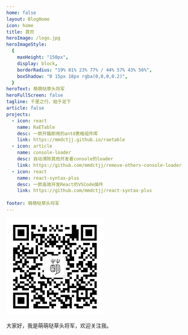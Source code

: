 ```yaml
---
home: false
layout: BlogHome
icon: home
title: 首页
heroImage: /logo.jpg
heroImageStyle:
  {
    maxHeight: "150px",
    display: block,
    borderRadius: "19% 81% 23% 77% / 44% 57% 43% 56%",
    boxShadow: "0 15px 18px rgba(0,0,0,0.2)",
  }
heroText: 萌萌哒草头将军
heroFullScreen: false
tagline: 千里之行，始于足下
article: false
projects:
  - icon: react
    name: RaETable
    desc: 一款开箱即用的antd表格组件库
    link: https://mmdctjj.github.io/raetable
  - icon: article
    name: console-loader
    desc: 自动清除其他开发者console的loader
    link: https://github.com/mmdctjj/remove-others-console-loader
  - icon: react
    name: react-syntax-plus
    desc: 一款高效开发React的VSCode插件
    link: https://github.com/mmdctjj/react-syntax-plus

footer: 萌萌哒草头将军
---
```


![mmdctjj.jpg](/mmdctjj.jpg?)

大家好，我是萌萌哒草头将军，欢迎关注我。
